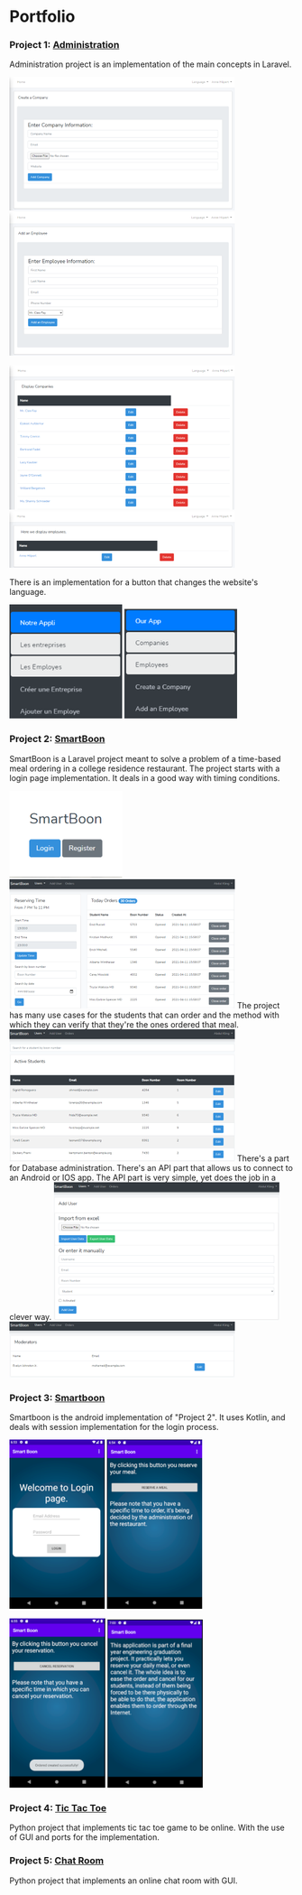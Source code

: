 # Portfolio

### Project 1: [Administration](https://github.com/alitaha21/Administration)
 Administration project is an implementation of the main concepts in Laravel.
 
 ![](/images/createCompany.png)
 ![](/images/addAnEmployee.png)
 
 ![](/images/displayCompanies.png)
 ![](/images/displayEmployees.png)
 
 There is an implementation for a button that changes the website's language.
 
 ![](/images/navigation.png)
 ![](/images/englishNavigation.png)

### Project 2: [SmartBoon](https://github.com/redaali1997/SmartBoon)

 SmartBoon is a Laravel project meant to solve a problem of a time-based meal ordering in a college residence restaurant.
 The project starts with a login page implementation. It deals in a good way with timing conditions.	
 
 ![](/images/Login.png)
 ![](/images/ShowOrders.png)
 The project has many use cases for the students that can order and the method with which they can verify that they're the ones ordered that meal.
  	![](/images/Students.png)
 There's a part for Database administration. 
 There's an API part that allows us to connect to an Android or IOS app. 
 The API part is very simple, yet does the job in a clever way.
  	![](/images/AddAUser.png)
  	![](/images/Moderators.png)

### Project 3: [Smartboon](https://github.com/alitaha21/Smartboon)
 Smartboon is the android implementation of "Project 2". 
 It uses Kotlin, and deals with session implementation for the login process.
 
 ![](/images/androidLogin.png) ![](/images/reserveAMeal.png) 
 
 ![](/images/cancelAReservation.png) 
 ![](/images/about.png)

### Project 4: [Tic Tac Toe](https://github.com/alitaha21/tic-tac-toe-online)
 Python project that implements tic tac toe game to be online. 
 With the use of GUI and ports for the implementation.

### Project 5: [Chat Room](https://github.com/alitaha21/chat_room)
 Python project that implements an online chat room with GUI.
